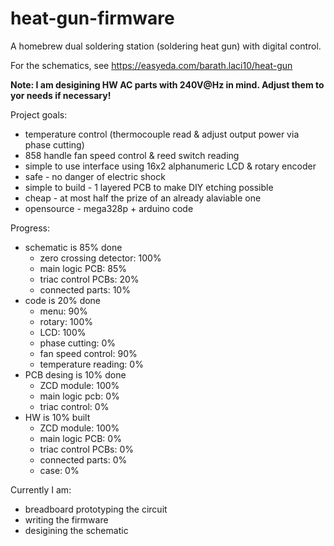 # heat-gun-firmware
A homebrew dual soldering station (soldering heat gun) with digital control.

For the schematics, see https://easyeda.com/barath.laci10/heat-gun

**Note: I am desigining HW AC parts with 240V@Hz in mind. Adjust them to yor needs if necessary!**


Project goals:
 - temperature control (thermocouple read & adjust output power via phase cutting)
 - 858 handle fan speed control & reed switch reading
 - simple to use interface using 16x2 alphanumeric LCD & rotary encoder
 - safe - no danger of electric shock
 - simple to build - 1 layered PCB to make DIY etching possible
 - cheap - at most half the prize of an already alaviable one
 - opensource - mega328p + arduino code
 
 Progress:
  - schematic is 85% done
     - zero crossing detector: 100%
     - main logic PCB: 85%
     - triac control PCBs: 20%
     - connected parts: 10%
  - code is 20% done 
     - menu: 90%
     - rotary: 100%
     - LCD: 100%
     - phase cutting: 0%
     - fan speed control: 90%
     - temperature reading: 0%
 - PCB desing is 10% done
     - ZCD module: 100%
     - main logic pcb: 0%
     - triac control: 0%
- HW is 10% built
     - ZCD module: 100%
     - main logic PCB: 0%
     - triac control PCBs: 0%
     - connected parts: 0%
     - case: 0%
     
Currently I am:
 - breadboard prototyping the circuit
 - writing the firmware
 - desigining the schematic
     
     
     
